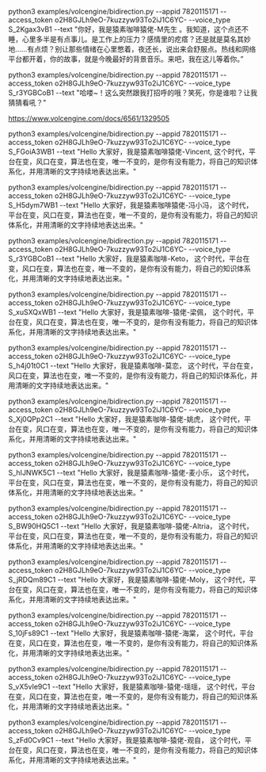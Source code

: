 python3 examples/volcengine/bidirection.py --appid 7820115171 --access_token o2H8GJLh9eO-7kuzzyw93To2iJ1C6YC- --voice_type S_2Kgax3vB1 --text "你好，我是猿素咖啡猿佬-M先生 。我知道，这个点还不睡，心里多半是有点事儿。是工作上的压力？感情里的疙瘩？还是就是莫名其妙地……有点烦？别让那些情绪在心里憋着，夜还长，说出来会舒服点。热线和网络平台都开着，你的故事，就是今晚最好的背景音乐。来吧，我在这儿等着你。”

python3 examples/volcengine/bidirection.py --appid 7820115171 --access_token o2H8GJLh9eO-7kuzzyw93To2iJ1C6YC- --voice_type S_r3YGBCoB1 --text "哈喽~！这么突然跟我打招呼的哦？笑死，你是谁啦？让我猜猜看吼？"


https://www.volcengine.com/docs/6561/1329505


python3 examples/volcengine/bidirection.py --appid 7820115171 --access_token o2H8GJLh9eO-7kuzzyw93To2iJ1C6YC- --voice_type S_FGoiA3WB1 --text "Hello 大家好，我是猿素咖啡猿佬-Vincent, 这个时代，平台在变，风口在变，算法也在变，唯一不变的，是你有没有能力，将自己的知识体系化，并用清晰的文字持续地表达出来。"

python3 examples/volcengine/bidirection.py --appid 7820115171 --access_token o2H8GJLh9eO-7kuzzyw93To2iJ1C6YC- --voice_type S_H5dym7WB1 --text "Hello 大家好，我是猿素咖啡猿佬-冯小冯， 这个时代，平台在变，风口在变，算法也在变，唯一不变的，是你有没有能力，将自己的知识体系化，并用清晰的文字持续地表达出来。"

python3 examples/volcengine/bidirection.py --appid 7820115171 --access_token o2H8GJLh9eO-7kuzzyw93To2iJ1C6YC- --voice_type S_r3YGBCoB1 --text "Hello 大家好，我是猿素咖啡-Keto， 这个时代，平台在变，风口在变，算法也在变，唯一不变的，是你有没有能力，将自己的知识体系化，并用清晰的文字持续地表达出来。"


python3 examples/volcengine/bidirection.py --appid 7820115171 --access_token o2H8GJLh9eO-7kuzzyw93To2iJ1C6YC- --voice_type S_xuSXQxWB1 --text "Hello 大家好，我是猿素咖啡-猿佬-梁佩， 这个时代，平台在变，风口在变，算法也在变，唯一不变的，是你有没有能力，将自己的知识体系化，并用清晰的文字持续地表达出来。"


python3 examples/volcengine/bidirection.py --appid 7820115171 --access_token o2H8GJLh9eO-7kuzzyw93To2iJ1C6YC- --voice_type S_h4j01t0C1 --text "Hello 大家好，我是猿素咖啡-莫恋， 这个时代，平台在变，风口在变，算法也在变，唯一不变的，是你有没有能力，将自己的知识体系化，并用清晰的文字持续地表达出来。"

python3 examples/volcengine/bidirection.py --appid 7820115171 --access_token o2H8GJLh9eO-7kuzzyw93To2iJ1C6YC- --voice_type S_Xj0QPp2C1 --text "Hello 大家好，我是猿素咖啡-猿佬-姚虎， 这个时代，平台在变，风口在变，算法也在变，唯一不变的，是你有没有能力，将自己的知识体系化，并用清晰的文字持续地表达出来。"

python3 examples/volcengine/bidirection.py --appid 7820115171 --access_token o2H8GJLh9eO-7kuzzyw93To2iJ1C6YC- --voice_type S_hIJNWK5C1 --text "Hello 大家好，我是猿素咖啡-猿佬-麦小乐， 这个时代，平台在变，风口在变，算法也在变，唯一不变的，是你有没有能力，将自己的知识体系化，并用清晰的文字持续地表达出来。"


python3 examples/volcengine/bidirection.py --appid 7820115171 --access_token o2H8GJLh9eO-7kuzzyw93To2iJ1C6YC- --voice_type S_BW90HQ5C1 --text "Hello 大家好，我是猿素咖啡-猿佬-Altria， 这个时代，平台在变，风口在变，算法也在变，唯一不变的，是你有没有能力，将自己的知识体系化，并用清晰的文字持续地表达出来。"


python3 examples/volcengine/bidirection.py --appid 7820115171 --access_token o2H8GJLh9eO-7kuzzyw93To2iJ1C6YC- --voice_type S_jRDQm89C1 --text "Hello 大家好，我是猿素咖啡-猿佬-Moly， 这个时代，平台在变，风口在变，算法也在变，唯一不变的，是你有没有能力，将自己的知识体系化，并用清晰的文字持续地表达出来。"

python3 examples/volcengine/bidirection.py --appid 7820115171 --access_token o2H8GJLh9eO-7kuzzyw93To2iJ1C6YC- --voice_type S_10jFs89C1 --text "Hello 大家好，我是猿素咖啡-猿佬-海棠， 这个时代，平台在变，风口在变，算法也在变，唯一不变的，是你有没有能力，将自己的知识体系化，并用清晰的文字持续地表达出来。"



python3 examples/volcengine/bidirection.py --appid 7820115171 --access_token o2H8GJLh9eO-7kuzzyw93To2iJ1C6YC- --voice_type S_vX5vIe9C1 --text "Hello 大家好，我是猿素咖啡-猿佬-瑶瑶， 这个时代，平台在变，风口在变，算法也在变，唯一不变的，是你有没有能力，将自己的知识体系化，并用清晰的文字持续地表达出来。"


python3 examples/volcengine/bidirection.py --appid 7820115171 --access_token o2H8GJLh9eO-7kuzzyw93To2iJ1C6YC- --voice_type S_zFd0Cv9C1 --text "Hello 大家好，我是猿素咖啡-猿佬-观自， 这个时代，平台在变，风口在变，算法也在变，唯一不变的，是你有没有能力，将自己的知识体系化，并用清晰的文字持续地表达出来。"
